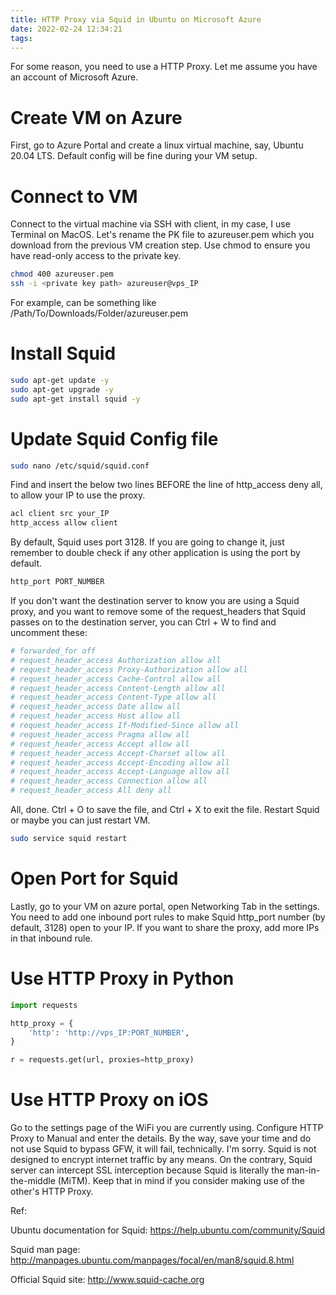 ```yaml
---
title: HTTP Proxy via Squid in Ubuntu on Microsoft Azure
date: 2022-02-24 12:34:21
tags:
---
```


For some reason, you need to use a HTTP Proxy. Let me assume you have an account of Microsoft Azure. 

# Create VM on Azure
First, go to Azure Portal and create a linux virtual machine, say, Ubuntu 20.04 LTS. Default config will be fine during your VM setup.

# Connect to VM
Connect to the virtual machine via SSH with client, in my case, I use Terminal on MacOS. Let's rename the PK file to azureuser.pem which you download from the previous VM creation step. Use chmod to ensure you have read-only access to the private key. 
```bash
chmod 400 azureuser.pem
ssh -i <private key path> azureuser@vps_IP
```
For example, <private key path> can be something like /Path/To/Downloads/Folder/azureuser.pem

# Install Squid
```bash
sudo apt-get update -y
sudo apt-get upgrade -y
sudo apt-get install squid -y
```

# Update Squid Config file
```bash
sudo nano /etc/squid/squid.conf
```

Find and insert the below two lines BEFORE the line of http_access deny all, to allow your IP to use the proxy.
```bash
acl client src your_IP
http_access allow client
```
By default, Squid uses port 3128. If you are going to change it, just remember to double check if any other application is using the port by default.
```bash
http_port PORT_NUMBER
```
If you don't want the destination server to know you are using a Squid proxy, and you want to remove some of the request_headers that Squid passes on to the destination server, you can Ctrl + W to find and uncomment these:
```bash
# forwarded_for off
# request_header_access Authorization allow all
# request_header_access Proxy-Authorization allow all
# request_header_access Cache-Control allow all           
# request_header_access Content-Length allow all
# request_header_access Content-Type allow all
# request_header_access Date allow all
# request_header_access Host allow all
# request_header_access If-Modified-Since allow all
# request_header_access Pragma allow all
# request_header_access Accept allow all
# request_header_access Accept-Charset allow all
# request_header_access Accept-Encoding allow all
# request_header_access Accept-Language allow all
# request_header_access Connection allow all
# request_header_access All deny all
```

All, done. Ctrl + O to save the file, and Ctrl + X to exit the file. Restart Squid or maybe you can just restart VM.
```bash
sudo service squid restart
```

# Open Port for Squid
Lastly, go to your VM on azure portal, open Networking Tab in the settings. You need to add one inbound port rules to make Squid http_port number (by default, 3128) open to your IP. If you want to share the proxy, add more IPs in that inbound rule.

# Use HTTP Proxy in Python
```python
import requests

http_proxy = {
	'http': 'http://vps_IP:PORT_NUMBER',
}

r = requests.get(url, proxies=http_proxy)
```

# Use HTTP Proxy on iOS
Go to the settings page of the WiFi you are currently using. Configure HTTP Proxy to Manual and enter the details. By the way, save your time and do not use Squid to bypass GFW, it will fail, technically. I'm sorry. Squid is not designed to encrypt internet traffic by any means. On the contrary, Squid server can intercept SSL interception because Squid is literally the man-in-the-middle (MiTM). Keep that in mind if you consider making use of the other's HTTP Proxy.


Ref:

Ubuntu documentation for Squid:
https://help.ubuntu.com/community/Squid

Squid man page: 
http://manpages.ubuntu.com/manpages/focal/en/man8/squid.8.html

Official Squid site: 
http://www.squid-cache.org
